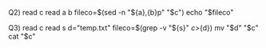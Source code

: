 Q2)
read c
read a b
fileco=$(sed -n "${a},{b}p" "$c")
echo "$fileco"


Q3)
read c
read s
d="temp.txt"
fileco=$(grep -v "${s}" ${c}>${d})
mv "$d" "$c"
cat "$c"
